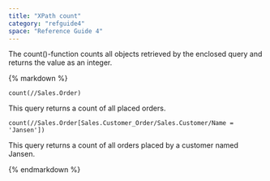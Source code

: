 ```yaml
---
title: "XPath count"
category: "refguide4"
space: "Reference Guide 4"
---
```

The count()-function counts all objects retrieved by the enclosed query and returns the value as an integer.

<div class="alert alert-info">{% markdown %}

```
count(//Sales.Order)
```

This query returns a count of all placed orders.

```
count(//Sales.Order[Sales.Customer_Order/Sales.Customer/Name = 'Jansen'])
```

This query returns a count of all orders placed by a customer named Jansen.

{% endmarkdown %}</div>